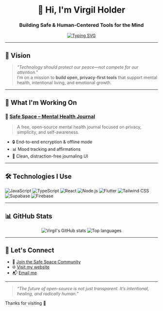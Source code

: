<h1 align="center">👋 Hi, I'm Virgil Holder</h1>
<h3 align="center">Building Safe & Human-Centered Tools for the Mind</h3>

<p align="center">
  <a href="https://github.com/Bambam-coder123">
    <img src="https://readme-typing-svg.demolab.com?font=Fira+Code&pause=1000&center=true&vCenter=true&width=440&lines=Envision.+Creation.+Innovation.+Destination." alt="Typing SVG" />
  </a>
  <a href="mailto:virgilholder23@ghmail.com">
    
  </a>
</p>

---

## 🌱 Vision

> _"Technology should protect our peace—not compete for our attention."_  
> I’m on a mission to **build open, privacy-first tools** that support mental health, intentional living, and emotional growth.

---

## 🔧 What I'm Working On

### 🧠 [Safe Space – Mental Health Journal](https://github.com/Bambam-coder123/safe-space-journal)
> A free, open-source mental health journal focused on privacy, simplicity, and self-awareness.

- 🔒 End-to-end encryption & offline mode
- 📊 Mood tracking and affirmations
- 📝 Clean, distraction-free journaling UI

---

## 🛠️ Technologies I Use

![JavaScript](https://img.shields.io/badge/-JavaScript-F7DF1E?logo=javascript&logoColor=000)
![TypeScript](https://img.shields.io/badge/-TypeScript-3178C6?logo=typescript&logoColor=fff)
![React](https://img.shields.io/badge/-React-61DAFB?logo=react&logoColor=000)
![Node.js](https://img.shields.io/badge/-Node.js-339933?logo=node.js&logoColor=fff)
![Flutter](https://img.shields.io/badge/-Flutter-02569B?logo=flutter&logoColor=white)
![Tailwind CSS](https://img.shields.io/badge/-Tailwind_CSS-38B2AC?logo=tailwind-css&logoColor=white)
![Supabase](https://img.shields.io/badge/-Supabase-3ECF8E?logo=supabase&logoColor=white)
![Firebase](https://img.shields.io/badge/-Firebase-FFCA28?logo=firebase&logoColor=000)

---

## 📊 GitHub Stats

<p align="center">
  <img src="https://github-readme-stats.vercel.app/api?username=yourusername&show_icons=true&theme=radical" alt="Virgil's GitHub stats" />
  <img src="https://github-readme-stats.vercel.app/api/top-langs/?username=yourusername&layout=compact&theme=radical" alt="Top languages" />
</p>

---

## 🤝 Let's Connect

- 🧠 [Join the Safe Space Community](https://github.com/Bambam-coder123/safe-space-journal/discussions)
- 🌐 [Visit my website](https://yourwebsite.com)
- 📬 [Email me](virgilholder23@gmail.com)

---

> _“The future of open-source is not just transparent. It’s intentional, healing, and radically human.”_

Thanks for visiting 🌱
